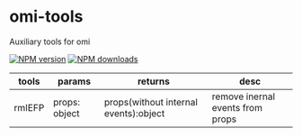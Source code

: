 # omi-tools
 Auxiliary tools for omi

[![NPM version](https://img.shields.io/npm/v/omi-tools?color=%23007acc&style=flat-square)](https://npmjs.org/package/omi-tools)
[![NPM downloads](https://img.shields.io/npm/dt/omi-tools?style=flat-square)](https://npmjs.org/package/omi-tools)

| tools  | params        | returns                               | desc                             |
| ------ | ------------- | ------------------------------------- | -------------------------------- |
| rmIEFP | props: object | props(without internal events):object | remove inernal events from props |
